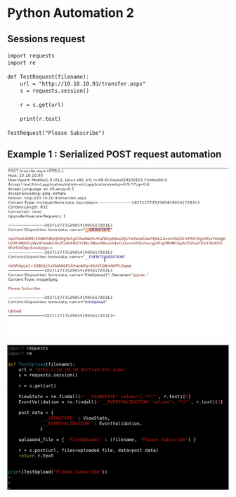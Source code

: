 # Python Automation 2

## Sessions request

```text
import requests
import re

def TestRequest(filename):
    url = "http://10.10.10.93/transfer.aspx"
    s = requests.session()
    
    r = s.get(url)
    
    print(r.text)
    
TestRequest("Please Subscribe")
```

## Example 1 : Serialized POST request automation

![request](../../.gitbook/assets/image%20%28119%29.png)

![Python Automation](../../.gitbook/assets/image%20%28118%29.png)

